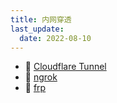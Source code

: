 ```yaml
---
title: 内网穿透
last_update:
  date: 2022-08-10
---
```


- 🥇 [Cloudflare Tunnel](https://www.cloudflare.com/products/tunnel/)
- 👥 [ngrok](https://ngrok.com/) 
- 👥 [frp](https://github.com/fatedier/frp)